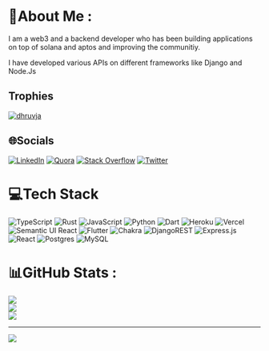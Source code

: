 # 💫About Me :
I am a web3 and a backend developer who has been building applications on top
of solana and aptos and improving the communitiy. 

I have developed various APIs on different frameworks like Django and Node.Js

## Trophies

<p align="left"> <a href="https://github.com/ryo-ma/github-profile-trophy"><img src="https://github-profile-trophy.vercel.app/?username=dhruvja" alt="dhruvja" /></a> </p>

## 🌐Socials
[![LinkedIn](https://img.shields.io/badge/LinkedIn-%230077B5.svg?logo=linkedin&logoColor=white)](https://linkedin.com/in/dhruv-d-jain-01b01b123) [![Quora](https://img.shields.io/badge/Quora-%23B92B27.svg?logo=Quora&logoColor=white)](https://quora.com/profile/dhruv-34) [![Stack Overflow](https://img.shields.io/badge/-Stackoverflow-FE7A16?logo=stack-overflow&logoColor=white)](https://stackoverflow.com/users/15815166) [![Twitter](https://img.shields.io/badge/Twitter-%231DA1F2.svg?logo=Twitter&logoColor=white)](https://twitter.com/dhruvdjain1) 

# 💻Tech Stack
![TypeScript](https://img.shields.io/badge/typescript-%23007ACC.svg?style=for-the-badge&logo=typescript&logoColor=white) ![Rust](https://img.shields.io/badge/rust-%23000000.svg?style=for-the-badge&logo=rust&logoColor=white) ![JavaScript](https://img.shields.io/badge/javascript-%23323330.svg?style=for-the-badge&logo=javascript&logoColor=%23F7DF1E) ![Python](https://img.shields.io/badge/python-3670A0?style=for-the-badge&logo=python&logoColor=ffdd54) ![Dart](https://img.shields.io/badge/dart-%230175C2.svg?style=for-the-badge&logo=dart&logoColor=white) ![Heroku](https://img.shields.io/badge/heroku-%23430098.svg?style=for-the-badge&logo=heroku&logoColor=white) ![Vercel](https://img.shields.io/badge/vercel-%23000000.svg?style=for-the-badge&logo=vercel&logoColor=white) ![Semantic UI React](https://img.shields.io/badge/Semantic%20UI%20React-%2335BDB2.svg?style=for-the-badge&logo=SemanticUIReact&logoColor=white) ![Flutter](https://img.shields.io/badge/Flutter-%2302569B.svg?style=for-the-badge&logo=Flutter&logoColor=white) ![Chakra](https://img.shields.io/badge/chakra-%234ED1C5.svg?style=for-the-badge&logo=chakraui&logoColor=white) ![DjangoREST](https://img.shields.io/badge/DJANGO-REST-ff1709?style=for-the-badge&logo=django&logoColor=white&color=ff1709&labelColor=gray) ![Express.js](https://img.shields.io/badge/express.js-%23404d59.svg?style=for-the-badge&logo=express&logoColor=%2361DAFB) ![React](https://img.shields.io/badge/react-%2320232a.svg?style=for-the-badge&logo=react&logoColor=%2361DAFB) ![Postgres](https://img.shields.io/badge/postgres-%23316192.svg?style=for-the-badge&logo=postgresql&logoColor=white) ![MySQL](https://img.shields.io/badge/mysql-%2300f.svg?style=for-the-badge&logo=mysql&logoColor=white)
# 📊GitHub Stats :
![](https://github-readme-stats.vercel.app/api?username=dhruvja&theme=radical&hide_border=false&include_all_commits=false&count_private=false)<br/>
![](https://github-readme-streak-stats.herokuapp.com/?user=dhruvja&theme=radical&hide_border=false)<br/>
![](https://github-readme-stats.vercel.app/api/top-langs/?username=dhruvja&theme=radical&hide_border=false&include_all_commits=false&count_private=false&layout=compact)

---
[![](https://visitcount.itsvg.in/api?id=dhruvja&icon=0&color=0)](https://visitcount.itsvg.in)

